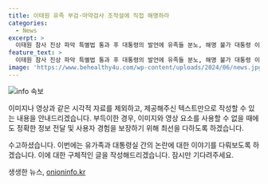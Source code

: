 ```yaml
---
title: 이태원 유족 부검·마약검사 조작설에 직접 해명하라
categories:
  - News
excerpt: >
  이태원 참사 진상 파악 특별법 통과 후 대통령의 발언에 유족들 분노, 해명 불가 대통령 이태원 참사 조작설 언급에 유족들 참담…해명 압박 대통령실, 김진표 회고록 관련 발언 왜곡 주장에 개탄 반박 윤석열 대통령 발언 논란, 유가족 2차 가해로 비판 대통령 직접 해명 요구, 유족들 혼란만 가중 이유가 존재하는 유가족 단체, 조작설 반박으로 결성 대통령의 발언, 유가족과 극우 유튜버 사이 조작설 논란 촉발
feature_text: >
  이태원 참사 진상 파악 특별법 통과 후 대통령의 발언에 유족들 분노, 해명 불가 대통령 이태원 참사 조작설 언급에 유족들 참담…해명 압박 대통령실, 김진표 회고록 관련 발언 왜곡 주장에 개탄 반박 윤석열 대통령 발언 논란, 유가족 2차 가해로 비판 대통령 직접 해명 요구, 유족들 혼란만 가중 이유가 존재하는 유가족 단체, 조작설 반박으로 결성 대통령의 발언, 유가족과 극우 유튜버 사이 조작설 논란 촉발
image: 'https://www.behealthy4u.com/wp-content/uploads/2024/06/news.jpg'
---
```


<p><img src="https://www.behealthy4u.com/wp-content/uploads/2024/06/news.jpg" alt="info 속보" /></p>

<p>이미지나 영상과 같은 시각적 자료를 제외하고, 제공해주신 텍스트만으로 작성할 수 있는 내용을 안내드리겠습니다. 부득이한 경우, 이미지와 영상 요소를 사용할 수 없을 때에도 정확한 정보 전달 및 사용자 경험을 보장하기 위해 최선을 다하도록 하겠습니다.</p>

<p>수고하셨습니다. 이번에는 유가족과 대통령실 간의 논란에 대한 이야기를 다뤄보도록 하겠습니다. 이에 대한 구체적인 글을 작성해드리겠습니다. 잠시만 기다려주세요.</p>
생생한 뉴스, <a href="https://onioninfo.kr" rel="dofollow">onioninfo.kr</a>


